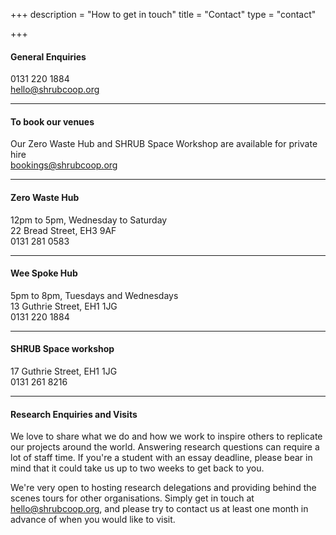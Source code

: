 +++
description = "How to get in touch"
title = "Contact"
type = "contact"

+++
#### General Enquiries

0131 220 1884  
[hello@shrubcoop.org](mailto:hello@shrubcoop.org)

***

#### To book our venues

Our Zero Waste Hub and SHRUB Space Workshop are available for private hire  
[bookings@shrubcoop.org](mailto:bookings@shrubcoop.org)

***

#### Zero Waste Hub

12pm to 5pm, Wednesday to Saturday  
22 Bread Street, EH3 9AF  
0131 281 0583

***

#### Wee Spoke Hub

5pm to 8pm, Tuesdays and Wednesdays  
13 Guthrie Street, EH1 1JG  
0131 220 1884

***

#### SHRUB Space workshop

17 Guthrie Street, EH1 1JG  
0131 261 8216

***

#### Research Enquiries and Visits

We love to share what we do and how we work to inspire others to replicate our projects around the world. Answering research questions can require a lot of staff time. If you're a student with an essay deadline, please bear in mind that it could take us up to two weeks to get back to you.

We're very open to hosting research delegations and providing behind the scenes tours for other organisations. Simply get in touch at [hello@shrubcoop.org](mailto:hello@shrubcoop.org), and please try to contact us at least one month in advance of when you would like to visit.